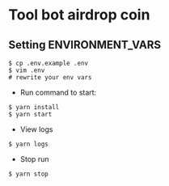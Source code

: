 # Tool bot airdrop coin

<p><a href="https://heroku.com/deploy?template=https://github.com/ARTEKASTO/telegrambot"> <https://img.shields.io/badge/Deploy%20To%20Heroku-red?style=for-the-badge&logo=heroku img src="><" width="220" height="38.45"/></a></p>

## Setting ENVIRONMENT_VARS
```
$ cp .env.example .env
$ vim .env
# rewrite your env vars
```
- Run command to start:
```
$ yarn install
$ yarn start
```
- View logs
```
$ yarn logs
```
- Stop run
```
$ yarn stop
```

